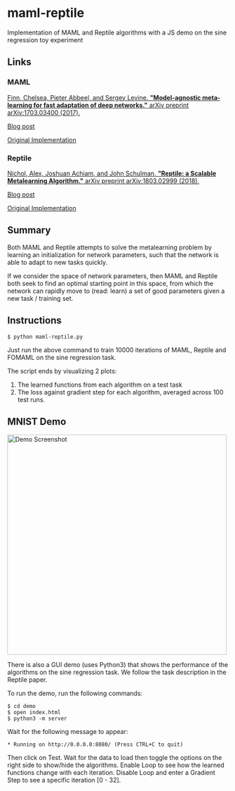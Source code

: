 # maml-reptile
Implementation of MAML and Reptile algorithms with a JS demo on the sine regression toy experiment

## Links

### MAML

[Finn, Chelsea, Pieter Abbeel, and Sergey Levine. **"Model-agnostic meta-learning for fast adaptation of deep networks."** arXiv preprint arXiv:1703.03400 (2017).](https://arxiv.org/abs/1703.03400)

[Blog post](http://bair.berkeley.edu/blog/2017/07/18/learning-to-learn/)

[Original Implementation](https://github.com/cbfinn/maml)

### Reptile

[Nichol, Alex, Joshuan Achiam, and John Schulman. **"Reptile: a Scalable Metalearning Algorithm."** arXiv preprint arXiv:1803.02999 (2018).](https://arxiv.org/abs/1803.02999)

[Blog post](https://blog.openai.com/reptile/)

[Original Implementation](https://github.com/openai/supervised-reptile)

## Summary

Both MAML and Reptile attempts to solve the metalearning problem by learning an initialization for network parameters, such that the network is able to adapt to new tasks quickly.

If we consider the space of network parameters, then MAML and Reptile both seek to find an optimal starting point in this space, from which the network can rapidly move to (read: learn) a set of good parameters given a new task / training set.

## Instructions

```
$ python maml-reptile.py
```

Just run the above command to train 10000 iterations of MAML, Reptile and FOMAML on the sine regression task.

The script ends by visualizing 2 plots:
1. The learned functions from each algorithm on a test task
2. The loss against gradient step for each algorithm, averaged across 100 test runs.

## MNIST Demo

<img src="https://raw.githubusercontent.com/greentfrapp/maml-reptile/master/demo/demo_screenshot.png" alt="Demo Screenshot" width="500px" height="whatever">

There is also a GUI demo (uses Python3) that shows the performance of the algorithms on the sine regression task. We follow the task description in the Reptile paper.

To run the demo, run the following commands:

```
$ cd demo
$ open index.html
$ python3 -m server
```
Wait for the following message to appear:

```
* Running on http://0.0.0.0:8080/ (Press CTRL+C to quit)
```

Then click on Test. Wait for the data to load then toggle the options on the right side to show/hide the algorithms. Enable Loop to see how the learned functions change with each iteration. Disable Loop and enter a Gradient Step to see a specific iteration [0 - 32].